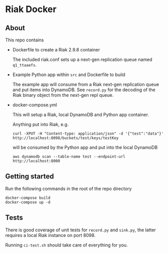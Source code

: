 # Riak Docker

## About

This repo contains
- Dockerfile to create a Riak 2.9.8 container

  The included riak.conf sets up a next-gen replication queue named `q1_ttaaefs`.

- Example Python app within `src` and Dockerfile to build

  The example app will consume from a Riak next-gen replication queue and put items into DynamoDB.
  See `record.py` for the decoding of the Riak binary object from the next-gen repl queue.

- docker-compose.yml

  This will setup a Riak, local DynamoDB and Python app container.

  Anything put into Riak, e.g.
  ```
  curl -XPUT -H "Content-type: application/json" -d '{"test":"data"}' http://localhost:8098/buckets/test/keys/testKey
  ```
  will be consumed by the Python app and put into the local DynamoDB
  ```
  aws dynamodb scan --table-name test --endpoint-url http://localhost:8000
  ```

## Getting started

Run the following commands in the root of the repo directory
```
docker-compose build
docker-compose up -d
```

## Tests

There is good coverage of unit tests for `record.py` and `sink.py`, the latter requires a local Riak instance on port 8098.

Running `ci-test.sh` should take care of everything for you.